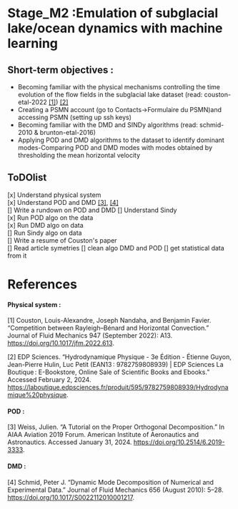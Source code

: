 # Stage_M2 :Emulation of subglacial lake/ocean dynamics with machine learning

## Short-term objectives :

- Becoming familiar with the physical mechanisms controlling the time evolution of the flow fields in the subglacial lake dataset (read: couston-etal-2022 [[1]](#1)) [[2]](#2)
- Creating a PSMN account (go to Contacts->Formulaire du PSMN)and accessing PSMN (setting up ssh keys)
- Becoming familiar with the DMD and SINDy algorithms (read: schmid-2010 & brunton-etal-2016) 
- Applying POD and DMD algorithms to the dataset to identify dominant modes-Comparing POD and DMD modes with modes obtained by thresholding the mean horizontal velocity

## ToDOlist
[x] Understand physical system \
[x] Understand POD and DMD [[3]](#3), [[4]](#4)\
[] Write a rundown on POD and DMD
[] Understand Sindy \
[x] Run POD algo on the data \
[x] Run DMD algo on data\
[] Run Sindy algo on data\
[] Write a resume of Couston's paper\
[] Read article symetries
[] clean algo DMD and POD
[] get statistical data from it

# References
#### Physical system : 
<a id="1">[1]</a> 
Couston, Louis-Alexandre, Joseph Nandaha, and Benjamin Favier. “Competition between Rayleigh–Bénard and Horizontal Convection.” Journal of Fluid Mechanics 947 (September 2022): A13. https://doi.org/10.1017/jfm.2022.613.

<a id="2">[2]</a> 
EDP Sciences. “Hydrodynamique Physique - 3e Édition - Étienne Guyon, Jean-Pierre Hulin, Luc Petit (EAN13 : 9782759808939) | EDP Sciences La Boutique : E-Bookstore, Online Sale of Scientific Books and Ebooks.” Accessed February 2, 2024. https://laboutique.edpsciences.fr/produit/595/9782759808939/Hydrodynamique%20physique.

#### POD : 
<a id="3">[3]</a> 
Weiss, Julien. “A Tutorial on the Proper Orthogonal Decomposition.” In AIAA Aviation 2019 Forum. American Institute of Aeronautics and Astronautics. Accessed January 31, 2024. https://doi.org/10.2514/6.2019-3333.

#### DMD : 
<a id="4">[4]</a> 
Schmid, Peter J. “Dynamic Mode Decomposition of Numerical and Experimental Data.” Journal of Fluid Mechanics 656 (August 2010): 5–28. https://doi.org/10.1017/S0022112010001217.
